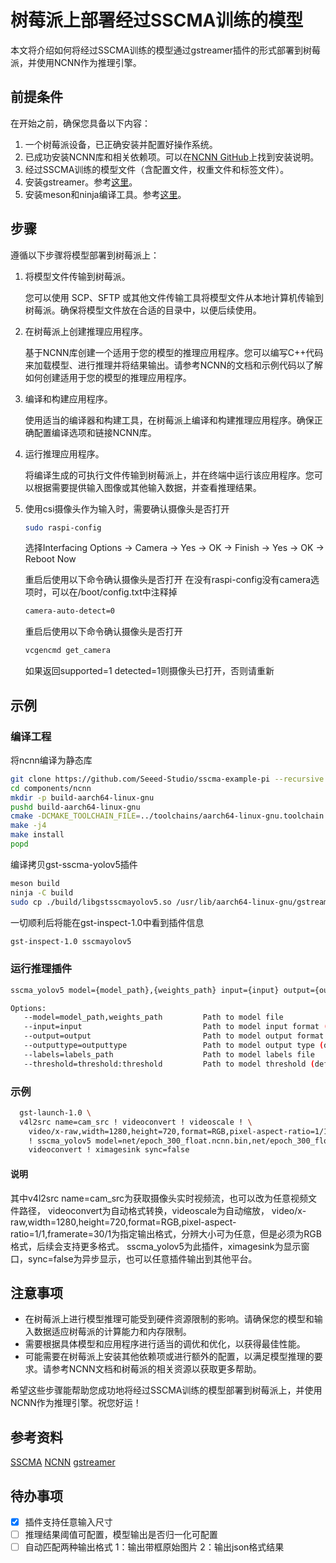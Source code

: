 # 树莓派上部署经过SSCMA训练的模型

本文将介绍如何将经过SSCMA训练的模型通过gstreamer插件的形式部署到树莓派，并使用NCNN作为推理引擎。

## 前提条件

在开始之前，确保您具备以下内容：

1. 一个树莓派设备，已正确安装并配置好操作系统。
2. 已成功安装NCNN库和相关依赖项。可以在[NCNN GitHub](https://github.com/Tencent/ncnn)上找到安装说明。
3. 经过SSCMA训练的模型文件（含配置文件，权重文件和标签文件）。
4. 安装gstreamer。参考[这里](https://gstreamer.freedesktop.org/documentation/installing/on-linux.html?gi-language=c)。
5. 安装meson和ninja编译工具。参考[这里](https://mesonbuild.com/Getting-meson.html)。

## 步骤

遵循以下步骤将模型部署到树莓派上：

1. 将模型文件传输到树莓派。

   您可以使用 SCP、SFTP 或其他文件传输工具将模型文件从本地计算机传输到树莓派。确保将模型文件放在合适的目录中，以便后续使用。

2. 在树莓派上创建推理应用程序。

   基于NCNN库创建一个适用于您的模型的推理应用程序。您可以编写C++代码来加载模型、进行推理并将结果输出。请参考NCNN的文档和示例代码以了解如何创建适用于您的模型的推理应用程序。

3. 编译和构建应用程序。

   使用适当的编译器和构建工具，在树莓派上编译和构建推理应用程序。确保正确配置编译选项和链接NCNN库。

4. 运行推理应用程序。

   将编译生成的可执行文件传输到树莓派上，并在终端中运行该应用程序。您可以根据需要提供输入图像或其他输入数据，并查看推理结果。

5. 使用csi摄像头作为输入时，需要确认摄像头是否打开

   ```bash
   sudo raspi-config
   ```

   选择Interfacing Options -> Camera -> Yes -> OK -> Finish -> Yes -> OK -> Reboot Now

   重启后使用以下命令确认摄像头是否打开
   在没有raspi-config没有camera选项时，可以在/boot/config.txt中注释掉
   ```bash
   camera-auto-detect=0
   ```
   重启后使用以下命令确认摄像头是否打开
   ```bash
   vcgencmd get_camera
   ```

   如果返回supported=1 detected=1则摄像头已打开，否则请重新

## 示例

### 编译工程
将ncnn编译为静态库
```bash
git clone https://github.com/Seeed-Studio/sscma-example-pi --recursive
cd components/ncnn
mkdir -p build-aarch64-linux-gnu
pushd build-aarch64-linux-gnu
cmake -DCMAKE_TOOLCHAIN_FILE=../toolchains/aarch64-linux-gnu.toolchain.cmake -DNCNN_OPENMP=OFF..
make -j4
make install
popd
```
编译拷贝gst-sscma-yolov5插件
```bash
meson build
ninja -C build
sudo cp ./build/libgstsscmayolov5.so /usr/lib/aarch64-linux-gnu/gstreamer-1.0/
```
一切顺利后将能在gst-inspect-1.0中看到插件信息
```bash
gst-inspect-1.0 sscmayolov5
```

### 运行推理插件
```bash
sscma_yolov5 model={model_path},{weights_path} input={input} output={output} outputtype={outputtype} labels={labels_path} threshold=2500:0.25

Options:
   --model=model_path,weights_path         Path to model file
   --input=input                           Path to model input format (default: 3:320:320)
   --output=output                         Path to model output format (default: 85:6300:1:1)
   --outputtype=outputtype                 Path to model output type (default: float32)
   --labels=labels_path                    Path to model labels file
   --threshold=threshold:threshold         Path to model threshold (default: 2500:0.25)
```
### 示例
```bash
  gst-launch-1.0 \
  v4l2src name=cam_src ! videoconvert ! videoscale ! \
    video/x-raw,width=1280,height=720,format=RGB,pixel-aspect-ratio=1/1,framerate=30/1 \
    ! sscma_yolov5 model=net/epoch_300_float.ncnn.bin,net/epoch_300_float.ncnn.param input=3:320:320 output=85:6300:1:1 outputtype=float32 labels=net/coco.txt !\
    videoconvert ! ximagesink sync=false
```
#### 说明
其中v4l2src name=cam_src为获取摄像头实时视频流，也可以改为任意视频文件路径，
videoconvert为自动格式转换，videoscale为自动缩放，
video/x-raw,width=1280,height=720,format=RGB,pixel-aspect-ratio=1/1,framerate=30/1为指定输出格式，分辨大小可为任意，但是必须为RGB格式，后续会支持更多格式。
sscma_yolov5为此插件，ximagesink为显示窗口，sync=false为异步显示，也可以任意插件输出到其他平台。

## 注意事项

- 在树莓派上进行模型推理可能受到硬件资源限制的影响。请确保您的模型和输入数据适应树莓派的计算能力和内存限制。
- 需要根据具体模型和应用程序进行适当的调优和优化，以获得最佳性能。
- 可能需要在树莓派上安装其他依赖项或进行额外的配置，以满足模型推理的要求。请参考NCNN文档和树莓派的相关资源以获取更多帮助。

希望这些步骤能帮助您成功地将经过SSCMA训练的模型部署到树莓派上，并使用NCNN作为推理引擎。祝您好运！

## 参考资料
[SSCMA](https://github.com/Seeed-Studio/SSCMA)
[NCNN](https://github.com/Tencent/ncnn)
[gstreamer](https://gstreamer.freedesktop.org)

## 待办事项
- [X] 插件支持任意输入尺寸
- [ ] 推理结果阈值可配置，模型输出是否归一化可配置
- [ ] 自动匹配两种输出格式 1：输出带框原始图片 2：输出json格式结果
